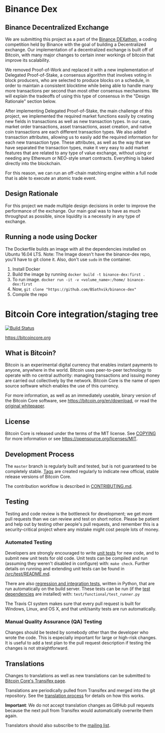 Binance Dex
=====================================


Binance Decentralized Exchange
----------------
We are submitting this project as a part of the [Binance DEXathon](https://medium.com/binanceexchange/binance-dexathon-845dc0cbfffe), a coding competition held by Binance with the goal of building a Decentralized exchange. Our implementation of a decentralized exchange is built off of Bitcoin, with many major changes to certain inner workings of bitcoin that improve its scalability. 

We removed Proof-of-Work and replaced it with a new implementation of Delegated Proof-of-Stake, a consensus algorithm that involves voting in block producers, who are selected to produce blocks on a schedule, in order to maintain a consistent blocktime while being able to handle many more transactions per second than most other consensus mechanisms. We will explain the tradeoffs of using this type of consensus in the "Design Rationale" section below. 

After implementing Delegated Proof-of-Stake, the main challenge of this project, we implemented the required market functions easily by creating new fields in transactions as well as new transaction types. In our case, market order transactions, asset transactions, asset creation, and native coin transactions are each different transaction types. We also added transaction attributes, allowing us to easily add the required information for each new transaction type. These attributes, as well as the way that we have separated the transaction types, make it very easy to add market features that are related to any type of value exchange, without using or needing any Ethereum or NEO-style smart contracts. Everything is baked directly into the blockchain.

For this reason, we can run an off-chain matching engine within a full node that is able to execute an atomic trade event. 

Design Rationale
----------------
For this project we made multiple design decisions in order to improve the performance of the exchange. Our main goal was to have as much throughput as possible, since liquidity is a necessity in any type of exchange. 

Running a node using Docker
----------------
The Dockerfile builds an image with all the dependencies installed on Ubuntu 16.04 LTS.
Note: The Image doesn't have the binance-dex repo, you'll have to git clone it. Also, don't use `sudo` in the container.

1. Install Docker
2. Build the image by running `docker build -t binance-dex:first .`
3. To run image. `docker run -it -v <volume_name>:/home/ binance-dex:first`
4. Now, `git clone "https://github.com/BSathvik/binance-dex"`
5. Compile the repo


Bitcoin Core integration/staging tree
=====================================

[![Build Status](https://travis-ci.org/bitcoin/bitcoin.svg?branch=master)](https://travis-ci.org/bitcoin/bitcoin)

https://bitcoincore.org

What is Bitcoin?
----------------

Bitcoin is an experimental digital currency that enables instant payments to
anyone, anywhere in the world. Bitcoin uses peer-to-peer technology to operate
with no central authority: managing transactions and issuing money are carried
out collectively by the network. Bitcoin Core is the name of open source
software which enables the use of this currency.

For more information, as well as an immediately useable, binary version of
the Bitcoin Core software, see https://bitcoin.org/en/download, or read the
[original whitepaper](https://bitcoincore.org/bitcoin.pdf).

License
-------

Bitcoin Core is released under the terms of the MIT license. See [COPYING](COPYING) for more
information or see https://opensource.org/licenses/MIT.

Development Process
-------------------

The `master` branch is regularly built and tested, but is not guaranteed to be
completely stable. [Tags](https://github.com/bitcoin/bitcoin/tags) are created
regularly to indicate new official, stable release versions of Bitcoin Core.

The contribution workflow is described in [CONTRIBUTING.md](CONTRIBUTING.md).

Testing
-------

Testing and code review is the bottleneck for development; we get more pull
requests than we can review and test on short notice. Please be patient and help out by testing
other people's pull requests, and remember this is a security-critical project where any mistake might cost people
lots of money.

### Automated Testing

Developers are strongly encouraged to write [unit tests](src/test/README.md) for new code, and to
submit new unit tests for old code. Unit tests can be compiled and run
(assuming they weren't disabled in configure) with: `make check`. Further details on running
and extending unit tests can be found in [/src/test/README.md](/src/test/README.md).

There are also [regression and integration tests](/test), written
in Python, that are run automatically on the build server.
These tests can be run (if the [test dependencies](/test) are installed) with: `test/functional/test_runner.py`

The Travis CI system makes sure that every pull request is built for Windows, Linux, and OS X, and that unit/sanity tests are run automatically.

### Manual Quality Assurance (QA) Testing

Changes should be tested by somebody other than the developer who wrote the
code. This is especially important for large or high-risk changes. It is useful
to add a test plan to the pull request description if testing the changes is
not straightforward.

Translations
------------

Changes to translations as well as new translations can be submitted to
[Bitcoin Core's Transifex page](https://www.transifex.com/projects/p/bitcoin/).

Translations are periodically pulled from Transifex and merged into the git repository. See the
[translation process](doc/translation_process.md) for details on how this works.

**Important**: We do not accept translation changes as GitHub pull requests because the next
pull from Transifex would automatically overwrite them again.

Translators should also subscribe to the [mailing list](https://groups.google.com/forum/#!forum/bitcoin-translators).
